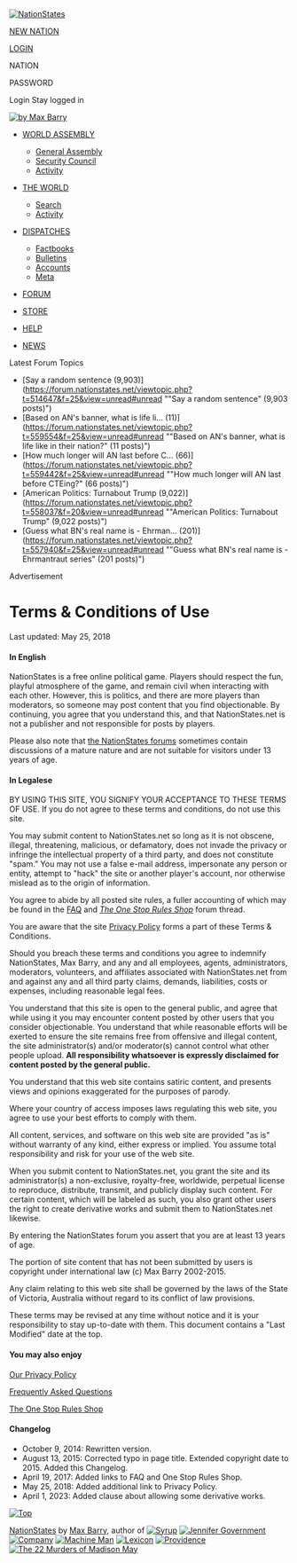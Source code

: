 [![Switch to best theme for screen-readers](data:image/gif;base64,R0lGODlhAQABAIAAAAAAAP///yH5BAEAAAAALAAAAAABAAEAAAIBRAA7 "Switch to best theme for screen-readers")](https://antiquity.nationstates.net/)

[![NationStates](/images/bannertitle5.png)](https://www.nationstates.net/)

[NEW NATION](https://www.nationstates.net/page=create_nation)

[LOGIN](https://www.nationstates.net/page=login)

NATION

PASSWORD

Login Stay logged in

[![by Max Barry](/images/bymax23.png "NationStates is created by Max Barry, who writes novels like LEXICON, JENNIFER GOVERNMENT, and THE 22 MURDERS OF MADISON MAY")](https://maxbarry.com/)

* [WORLD ASSEMBLY](https://www.nationstates.net/page=un)
    * [General Assembly](https://www.nationstates.net/page=ga)
    * [Security Council](https://www.nationstates.net/page=sc)
    * [Activity](https://www.nationstates.net/page=activity/view=world/filter=vote+resolution+member+endo)
* [THE WORLD](https://www.nationstates.net/page=world)
    * [Search](https://www.nationstates.net/page=list_entities)
    * [Activity](https://www.nationstates.net/page=activity)
* [DISPATCHES](https://www.nationstates.net/page=dispatches)
    * [Factbooks](https://www.nationstates.net/page=dispatches/category=1)
    * [Bulletins](https://www.nationstates.net/page=dispatches/category=3)
    * [Accounts](https://www.nationstates.net/page=dispatches/category=5)
    * [Meta](https://www.nationstates.net/page=dispatches/category=8)
* [FORUM](https://forum.nationstates.net/)

* [STORE](https://www.nationstates.net/page=store)
* [HELP](https://www.nationstates.net/page=faq)
* [NEWS](https://www.nationstates.net/page=news)

Latest Forum Topics

* [Say a random sentence (9,903)](https://forum.nationstates.net/viewtopic.php?t=514647&f=25&view=unread#unread ""Say a random sentence" (9,903 posts)")
* [Based on AN's banner, what is life li… (11)](https://forum.nationstates.net/viewtopic.php?t=559554&f=25&view=unread#unread ""Based on AN's banner, what is life like in their nation?" (11 posts)")
* [How much longer will AN last before C… (66)](https://forum.nationstates.net/viewtopic.php?t=559442&f=25&view=unread#unread ""How much longer will AN last before CTEing?" (66 posts)")
* [American Politics: Turnabout Trump (9,022)](https://forum.nationstates.net/viewtopic.php?t=558037&f=20&view=unread#unread ""American Politics: Turnabout Trump" (9,022 posts)")
* [Guess what BN's real name is - Ehrman… (201)](https://forum.nationstates.net/viewtopic.php?t=557940&f=25&view=unread#unread ""Guess what BN's real name is - Ehrmantraut series" (201 posts)")

Advertisement

Terms & Conditions of Use
=========================

Last updated: May 25, 2018

#### In English

NationStates is a free online political game. Players should respect the fun, playful atmosphere of the game, and remain civil when interacting with each other. However, this is politics, and there are more players than moderators, so someone may post content that you find objectionable. By continuing, you agree that you understand this, and that NationStates.net is not a publisher and not responsible for posts by players.

Please also note that [the NationStates forums](https://forum.nationstates.net/) sometimes contain discussions of a mature nature and are not suitable for visitors under 13 years of age.

#### In Legalese

BY USING THIS SITE, YOU SIGNIFY YOUR ACCEPTANCE TO THESE TERMS OF USE. If you do not agree to these terms and conditions, do not use this site.

You may submit content to NationStates.net so long as it is not obscene, illegal, threatening, malicious, or defamatory, does not invade the privacy or infringe the intellectual property of a third party, and does not constitute "spam." You may not use a false e-mail address, impersonate any person or entity, attempt to "hack" the site or another player's account, nor otherwise mislead as to the origin of information.

You agree to abide by all posted site rules, a fuller accounting of which may be found in the [FAQ](https://www.nationstates.net/page=faq) and [_The One Stop Rules Shop_](https://forum.nationstates.net/viewtopic.php?f=16&t=260044) forum thread.

You are aware that the site [Privacy Policy](https://www.nationstates.net/page=privacy) forms a part of these Terms & Conditions.

Should you breach these terms and conditions you agree to indemnify NationStates, Max Barry, and any and all employees, agents, administrators, moderators, volunteers, and affiliates associated with NationStates.net from and against any and all third party claims, demands, liabilities, costs or expenses, including reasonable legal fees.

You understand that this site is open to the general public, and agree that while using it you may encounter content posted by other users that you consider objectionable. You understand that while reasonable efforts will be exerted to ensure the site remains free from offensive and illegal content, the site administrator(s) and/or moderator(s) cannot control what other people upload. **All responsibility whatsoever is expressly disclaimed for content posted by the general public.**

You understand that this web site contains satiric content, and presents views and opinions exaggerated for the purposes of parody.

Where your country of access imposes laws regulating this web site, you agree to use your best efforts to comply with them.

All content, services, and software on this web site are provided "as is" without warranty of any kind, either express or implied. You assume total responsibility and risk for your use of the web site.

When you submit content to NationStates.net, you grant the site and its administrator(s) a non-exclusive, royalty-free, worldwide, perpetual license to reproduce, distribute, transmit, and publicly display such content. For certain content, which will be labeled as such, you also grant other users the right to create derivative works and submit them to NationStates.net likewise.

By entering the NationStates forum you assert that you are at least 13 years of age.

The portion of site content that has not been submitted by users is copyright under international law (c) Max Barry 2002-2015.

Any claim relating to this web site shall be governed by the laws of the State of Victoria, Australia without regard to its conflict of law provisions.

These terms may be revised at any time without notice and it is your responsibility to stay up-to-date with them. This document contains a "Last Modified" date at the top.

#### You may also enjoy

[Our Privacy Policy](https://www.nationstates.net/page=privacy)

[Frequently Asked Questions](https://www.nationstates.net/page=faq)

[The One Stop Rules Shop](https://forum.nationstates.net/viewtopic.php?f=16&t=260044)

#### Changelog

* October 9, 2014: Rewritten version.
* August 13, 2015: Corrected typo in page title. Extended copyright date to 2015. Added this Changelog.
* April 19, 2017: Added links to FAQ and One Stop Rules Shop.
* May 25, 2018: Added additional link to Privacy Policy.
* April 1, 2023: Added clause about allowing some derivative works.

[![Top](/images/top.gif "Jump to top of page")](javascript:scroll(0,0))

[NationStates](https://www.nationstates.net/page=about) by [Max Barry](https://maxbarry.com/), author of [![Syrup](/images/foot_sy.png)](https://maxbarry.com/syrup/ "Syrup") [![Jennifer Government](/images/foot_jg.png)](https://maxbarry.com/jennifergovernment/ "Jennifer Government") [![Company](/images/foot_co.png)](https://maxbarry.com/company/ "Company") [![Machine Man](/images/foot_mm.png)](https://maxbarry.com/machineman/ "Machine Man") [![Lexicon](/images/foot_le.png)](https://maxbarry.com/lexicon/ "Lexicon") [![Providence](/images/foot_pr.png)](https://maxbarry.com/providence/ "Providence") [![The 22 Murders of Madison May](/images/foot_ma.png)](https://maxbarry.com/madisonmay/ "The 22 Murders of Madison May")